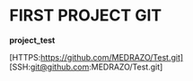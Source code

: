 # FIRST PROJECT GIT

**project_test**

[HTTPS:https://github.com/MEDRAZO/Test.git]
[SSH:git@github.com:MEDRAZO/Test.git]